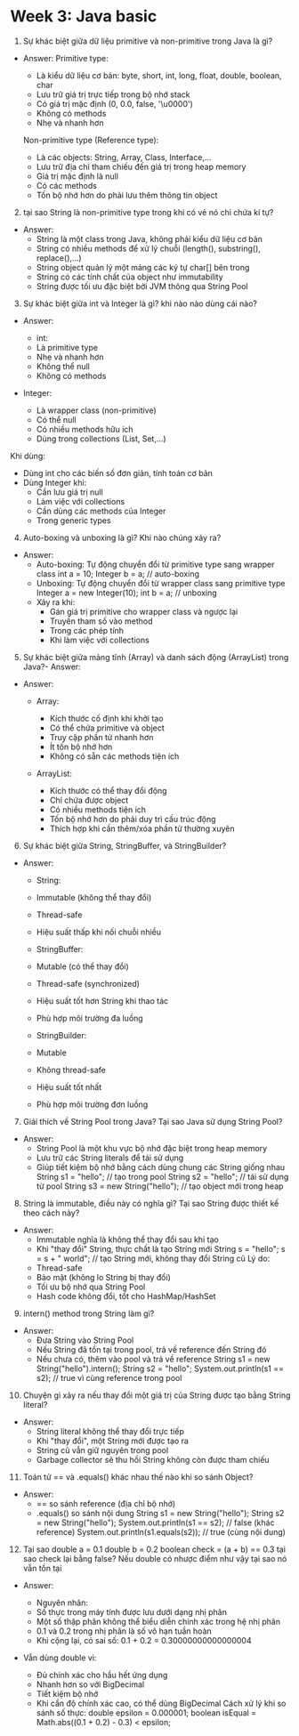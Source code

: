 
# Week 3: Java basic

1. Sự khác biệt giữa dữ liệu primitive và non-primitive trong Java là gì?

- Answer:
  Primitive type:
    - Là kiểu dữ liệu cơ bản: byte, short, int, long, float, double, boolean, char
    - Lưu trữ giá trị trực tiếp trong bộ nhớ stack
    - Có giá trị mặc định (0, 0.0, false, '\u0000')
    - Không có methods
    - Nhẹ và nhanh hơn

  Non-primitive type (Reference type):
    - Là các objects: String, Array, Class, Interface,...
    - Lưu trữ địa chỉ tham chiếu đến giá trị trong heap memory
    - Giá trị mặc định là null
    - Có các methods
    - Tốn bộ nhớ hơn do phải lưu thêm thông tin object

2. tại sao String là non-primitive type trong khi có vẻ nó chỉ chứa kí tự?

- Answer:
  - String là một class trong Java, không phải kiểu dữ liệu cơ bản
  - String có nhiều methods để xử lý chuỗi (length(), substring(), replace(),...)
  - String object quản lý một mảng các ký tự char[] bên trong
  - String có các tính chất của object như immutability
  - String được tối ưu đặc biệt bởi JVM thông qua String Pool

3. Sự khác biệt giữa int và Integer là gì? khi nào nào dùng cái nào?

- Answer:
  - int:
  - Là primitive type
  - Nhẹ và nhanh hơn
  - Không thể null
  - Không có methods

- Integer:
  - Là wrapper class (non-primitive)
  - Có thể null
  - Có nhiều methods hữu ích
  - Dùng trong collections (List, Set,...)

Khi dùng:
- Dùng int cho các biến số đơn giản, tính toán cơ bản
- Dùng Integer khi:
  - Cần lưu giá trị null
  - Làm việc với collections
  - Cần dùng các methods của Integer
  - Trong generic types

4. Auto-boxing và unboxing là gì? Khi nào chúng xảy ra?

- Answer:
  + Auto-boxing: Tự động chuyển đổi từ primitive type sang wrapper class
  int a = 10;
  Integer b = a; // auto-boxing
  + Unboxing: Tự động chuyển đổi từ wrapper class sang primitive type
  Integer a = new Integer(10);
  int b = a; // unboxing
  + Xảy ra khi:
    - Gán giá trị primitive cho wrapper class và ngược lại
    - Truyền tham số vào method
    - Trong các phép tính
    - Khi làm việc với collections

5. Sự khác biệt giữa mảng tĩnh (Array) và danh sách động (ArrayList) trong Java?- Answer:
- Answer:
  - Array:
    - Kích thước cố định khi khởi tạo
    - Có thể chứa primitive và object
    - Truy cập phần tử nhanh hơn
    - Ít tốn bộ nhớ hơn
    - Không có sẵn các methods tiện ích

  - ArrayList:
    - Kích thước có thể thay đổi động
    - Chỉ chứa được object
    - Có nhiều methods tiện ích
    - Tốn bộ nhớ hơn do phải duy trì cấu trúc động
    - Thích hợp khi cần thêm/xóa phần tử thường xuyên

6. Sự khác biệt giữa String, StringBuffer, và StringBuilder?
- Answer:
  - String:

  - Immutable (không thể thay đổi)
  - Thread-safe
  - Hiệu suất thấp khi nối chuỗi nhiều
  - StringBuffer:

  - Mutable (có thể thay đổi)
  - Thread-safe (synchronized)
  - Hiệu suất tốt hơn String khi thao tác
  - Phù hợp môi trường đa luồng
  - StringBuilder:

  - Mutable
  - Không thread-safe
  - Hiệu suất tốt nhất
  - Phù hợp môi trường đơn luồng

7. Giải thích về String Pool trong Java? Tại sao Java sử dụng String Pool?
- Answer:
  - String Pool là một khu vực bộ nhớ đặc biệt trong heap memory
  - Lưu trữ các String literals để tái sử dụng
  - Giúp tiết kiệm bộ nhớ bằng cách dùng chung các String giống nhau
  String s1 = "hello"; // tạo trong pool
  String s2 = "hello"; // tái sử dụng từ pool
  String s3 = new String("hello"); // tạo object mới trong heap

8. String là immutable, điều này có nghĩa gì? Tại sao String được thiết kế theo cách này?
- Answer:
  - Immutable nghĩa là không thể thay đổi sau khi tạo
  - Khi "thay đổi" String, thực chất là tạo String mới
  String s = "hello";
  s = s + " world"; // tạo String mới, không thay đổi String cũ
  Lý do:
  - Thread-safe
  - Bảo mật (không lo String bị thay đổi)
  - Tối ưu bộ nhớ qua String Pool
  - Hash code không đổi, tốt cho HashMap/HashSet

9. intern() method trong String làm gì?
- Answer:
  - Đưa String vào String Pool
  - Nếu String đã tồn tại trong pool, trả về reference đến String đó
  - Nếu chưa có, thêm vào pool và trả về reference
  String s1 = new String("hello").intern();
  String s2 = "hello";
  System.out.println(s1 == s2); // true vì cùng reference trong pool

10. Chuyện gì xảy ra nếu thay đổi một giá trị của String được tạo bằng String literal?
- Answer:
  - String literal không thể thay đổi trực tiếp
  - Khi "thay đổi", một String mới được tạo ra
  - String cũ vẫn giữ nguyên trong pool
  - Garbage collector sẽ thu hồi String không còn được tham chiếu

11. Toán tử == và .equals() khác nhau thế nào khi so sánh Object?
- Answer: 
  - == so sánh reference (địa chỉ bộ nhớ)
  - .equals() so sánh nội dung
  String s1 = new String("hello");
  String s2 = new String("hello");
  System.out.println(s1 == s2); // false (khác reference)
  System.out.println(s1.equals(s2)); // true (cùng nội dung)

12. Tại sao 
double a = 0.1
double b = 0.2
boolean check = (a + b) == 0.3
tại sao check lại bằng false?
Nếu double có nhược điểm như vậy tại sao nó vẫn tồn tại
- Answer: 
  - Nguyên nhân:
  - Số thực trong máy tính được lưu dưới dạng nhị phân
  - Một số thập phân không thể biểu diễn chính xác trong hệ nhị phân
  - 0.1 và 0.2 trong nhị phân là số vô hạn tuần hoàn
  - Khi cộng lại, có sai số: 0.1 + 0.2 = 0.30000000000000004

- Vẫn dùng double vì:
  - Đủ chính xác cho hầu hết ứng dụng
  - Nhanh hơn so với BigDecimal
  - Tiết kiệm bộ nhớ
  - Khi cần độ chính xác cao, có thể dùng BigDecimal
  Cách xử lý khi so sánh số thực:
  double epsilon = 0.000001;
  boolean isEqual = Math.abs((0.1 + 0.2) - 0.3) < epsilon;